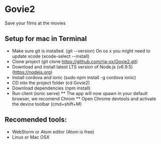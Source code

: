 # Govie2
Save your films at the movies

## Setup for mac in Terminal
* Make sure git is installed. (git --version) On os x you might need to update xcode (xcode-select --install)
* Clone project (git clone https://github.com/rja-xx/Govie2.git)
* Download and install latest LTS version of Node.js  (v6.9.5) (https://nodejs.org)
* Install cordova and ionic (sudo npm install -g cordova ionic)
* CD into the project folder (cd Govie2)
* Download dependencies (npm install)
* Run client (ionic serve) 
** The app will now spawn in your default browser, we recomend Chrom
** Open Chrome devtools and activate the device toolbar (cmd+shift+M)

## Recomended tools:
* WebStorm or Atom editor (Atom is free)
* Linux or Mac OSX
